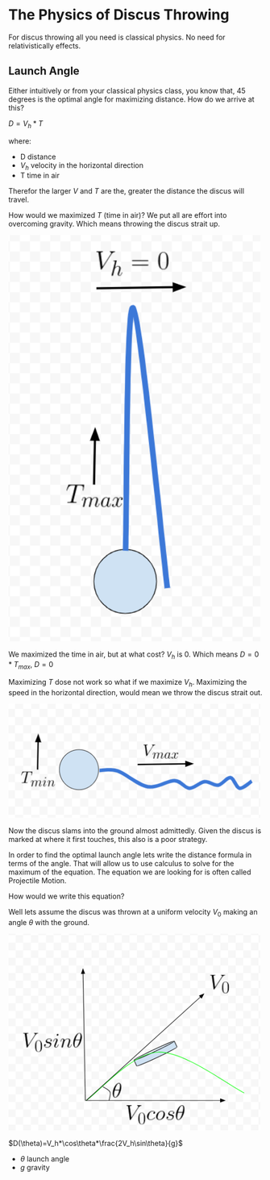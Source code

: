 # The Physics of Discus Throwing

For discus throwing all you need is classical physics. No need for relativistically effects.

## Launch Angle

Either intuitively or from your classical physics class, you know that, 45 degrees is the optimal angle for maximizing distance. How do we arrive at this?

$D=V_h*T$

where:

- D distance
- $V_h$ velocity in the horizontal direction
- T time in air

Therefor the larger $V$ and $T$ are the, greater the distance the discus will travel.

How would we maximized $T$ (time in air)? We put all are effort into overcoming gravity. Which means throwing the discus strait up.

<img src="https://raw.githubusercontent.com/nmharmon8/TheAdventuresOfAliceAndBobPosts/main/posts/post_assets/discus/D_Up.png" width=500/>

We maximized the time in air, but at what cost? $V_h$ is 0. Which means $D=0*T_{max}$, $D=0$

Maximizing $T$ dose not work so what if we maximize $V_h$. Maximizing the speed in the horizontal direction, would mean we throw the discus strait out. 

<img src="https://raw.githubusercontent.com/nmharmon8/TheAdventuresOfAliceAndBobPosts/main/posts/post_assets/discus/D_h.png" width=500/>

Now the discus slams into the ground almost admittedly. Given the discus is marked at where it first touches, this also is a poor strategy.



In order to find the optimal launch angle lets write the distance formula in terms of the angle. That will allow us to use calculus to solve for the maximum of the equation. The equation we are looking for is often called Projectile Motion.


How would we write this equation? 

Well lets assume the discus was thrown at a uniform velocity $V_0$ making an angle $\theta$ with the ground.


<img src="https://raw.githubusercontent.com/nmharmon8/TheAdventuresOfAliceAndBobPosts/main/posts/post_assets/discus/proM.png" width=500/>


$D(\theta)=V_h*\cos\theta*\frac{2V_h\sin\theta}{g}$

- $\theta$ launch angle
- $g$ gravity

